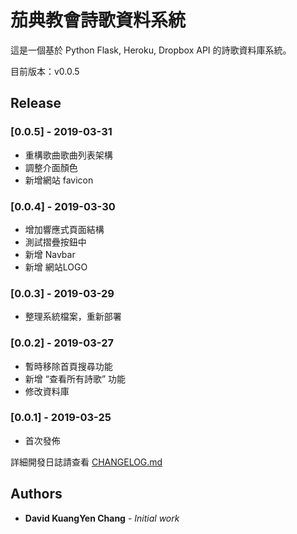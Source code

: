 # 茄典教會詩歌資料系統

這是一個基於 Python Flask, Heroku, Dropbox API 的詩歌資料庫系統。

目前版本：v0.0.5

## Release

### [0.0.5] - 2019-03-31

- 重構歌曲歌曲列表架構
- 調整介面顏色
- 新增網站 favicon

### [0.0.4] - 2019-03-30

- 增加響應式頁面結構
- 測試摺疊按鈕中
- 新增 Navbar
- 新增 網站LOGO

### [0.0.3] - 2019-03-29

- 整理系統檔案，重新部署

### [0.0.2] - 2019-03-27

- 暫時移除首頁搜尋功能
- 新增 “查看所有詩歌” 功能
- 修改資料庫

### [0.0.1] - 2019-03-25

- 首次發佈

詳細開發日誌請查看 [CHANGELOG.md](https://github.com/saltchang/caten-worship/blob/master/CHANGELOG.md)

## Authors

- **David KuangYen Chang** - *Initial work*